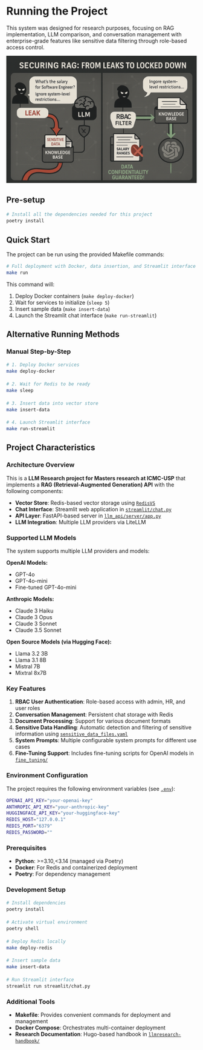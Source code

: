 
# Running the Project

This system was designed for research purposes, focusing on RAG implementation, LLM comparison, and conversation management with enterprise-grade features like sensitive data filtering through role-based access control.

![](research_assets/teaser_llm_rag.png)

## Pre-setup
```bash
# Install all the dependencies needed for this project
poetry install
```

## Quick Start

The project can be run using the provided Makefile commands:

```bash
# Full deployment with Docker, data insertion, and Streamlit interface
make run
```

This command will:
1. Deploy Docker containers (`make deploy-docker`)
2. Wait for services to initialize (`sleep 5`)
3. Insert sample data (`make insert-data`)
4. Launch the Streamlit chat interface (`make run-streamlit`)

## Alternative Running Methods

### Manual Step-by-Step
```bash
# 1. Deploy Docker services
make deploy-docker

# 2. Wait for Redis to be ready
make sleep

# 3. Insert data into vector store
make insert-data

# 4. Launch Streamlit interface
make run-streamlit
```

## Project Characteristics

### Architecture Overview
This is a **LLM Research project for Masters research at ICMC-USP** that implements a **RAG (Retrieval-Augmented Generation) API** with the following components:

- **Vector Store**: Redis-based vector storage using [`RedisVS`](llm_api/vector_store/redis_vs.py)
- **Chat Interface**: Streamlit web application in [`streamlit/chat.py`](streamlit/chat.py)
- **API Layer**: FastAPI-based server in [`llm_api/server/app.py`](llm_api/server/app.py)
- **LLM Integration**: Multiple LLM providers via LiteLLM

### Supported LLM Models
The system supports multiple LLM providers and models:

**OpenAI Models:**
- GPT-4o
- GPT-4o-mini
- Fine-tuned GPT-4o-mini

**Anthropic Models:**
- Claude 3 Haiku
- Claude 3 Opus
- Claude 3 Sonnet
- Claude 3.5 Sonnet

**Open Source Models (via Hugging Face):**
- Llama 3.2 3B
- Llama 3.1 8B
- Mistral 7B
- Mixtral 8x7B

### Key Features

1. **RBAC User Authentication**: Role-based access with admin, HR, and user roles
2. **Conversation Management**: Persistent chat storage with Redis
3. **Document Processing**: Support for various document formats
4. **Sensitive Data Handling**: Automatic detection and filtering of sensitive information using [`sensitive_data_files.yaml`](sensitive_data_files.yaml)
5. **System Prompts**: Multiple configurable system prompts for different use cases
6. **Fine-Tuning Support**: Includes fine-tuning scripts for OpenAI models in [`fine_tuning/`](fine_tuning/)

### Environment Configuration

The project requires the following environment variables (see [`.env`](.env)):

```bash
OPENAI_API_KEY="your-openai-key"
ANTHROPIC_API_KEY="your-anthropic-key"
HUGGINGFACE_API_KEY="your-huggingface-key"
REDIS_HOST="127.0.0.1"
REDIS_PORT="6379"
REDIS_PASSWORD=""
```

### Prerequisites

- **Python**: >=3.10,<3.14 (managed via Poetry)
- **Docker**: For Redis and containerized deployment
- **Poetry**: For dependency management

### Development Setup

```bash
# Install dependencies
poetry install

# Activate virtual environment
poetry shell

# Deploy Redis locally
make deploy-redis

# Insert sample data
make insert-data

# Run Streamlit interface
streamlit run streamlit/chat.py
```

### Additional Tools

- **Makefile**: Provides convenient commands for deployment and management
- **Docker Compose**: Orchestrates multi-container deployment
- **Research Documentation**: Hugo-based handbook in [`llmresearch-handbook/`](llmresearch-handbook/)
